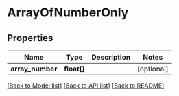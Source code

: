 # ArrayOfNumberOnly

## Properties
Name | Type | Description | Notes
------------ | ------------- | ------------- | -------------
**array_number** | **float[]** |  | [optional] 

[[Back to Model list]](../../README.md#documentation-for-models) [[Back to API list]](../../README.md#documentation-for-api-endpoints) [[Back to README]](../../README.md)


